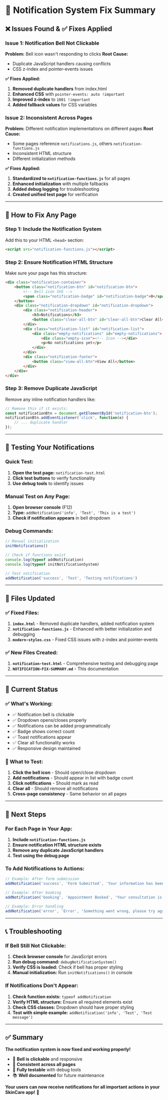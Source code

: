 # 🔔 Notification System Fix Summary

## ❌ Issues Found & ✅ Fixes Applied

### **Issue 1: Notification Bell Not Clickable**
**Problem:** Bell icon wasn't responding to clicks
**Root Cause:** 
- Duplicate JavaScript handlers causing conflicts
- CSS z-index and pointer-events issues

**✅ Fixes Applied:**
1. **Removed duplicate handlers** from index.html
2. **Enhanced CSS** with `pointer-events: auto !important`
3. **Improved z-index** to `1001 !important`
4. **Added fallback values** for CSS variables

### **Issue 2: Inconsistent Across Pages**
**Problem:** Different notification implementations on different pages
**Root Cause:**
- Some pages reference `notifications.js`, others `notification-functions.js`
- Inconsistent HTML structure
- Different initialization methods

**✅ Fixes Applied:**
1. **Standardized to `notification-functions.js`** for all pages
2. **Enhanced initialization** with multiple fallbacks
3. **Added debug logging** for troubleshooting
4. **Created unified test page** for verification

---

## 🎯 How to Fix Any Page

### **Step 1: Include the Notification System**
Add this to your HTML `<head>` section:
```html
<script src="notification-functions.js"></script>
```

### **Step 2: Ensure Notification HTML Structure**
Make sure your page has this structure:
```html
<div class="notification-container">
    <button class="notification-btn" id="notification-btn">
        <!-- Bell icon SVG -->
        <span class="notification-badge" id="notification-badge">0</span>
    </button>
    <div class="notification-dropdown" id="notification-dropdown">
        <div class="notification-header">
            <h3>Notifications</h3>
            <button class="clear-all-btn" id="clear-all-btn">Clear All</button>
        </div>
        <div class="notification-list" id="notification-list">
            <div class="empty-notifications" id="empty-notifications">
                <div class="empty-icon"><!-- Icon --></div>
                <p>No notifications yet</p>
            </div>
        </div>
        <div class="notification-footer">
            <button class="view-all-btn">View All</button>
        </div>
    </div>
</div>
```

### **Step 3: Remove Duplicate JavaScript**
Remove any inline notification handlers like:
```javascript
// Remove this if it exists:
const notificationBtn = document.getElementById('notification-btn');
notificationBtn.addEventListener('click', function(e) {
    // ... duplicate handler
});
```

---

## 🧪 Testing Your Notifications

### **Quick Test:**
1. **Open the test page:** `notification-test.html`
2. **Click test buttons** to verify functionality
3. **Use debug tools** to identify issues

### **Manual Test on Any Page:**
1. **Open browser console** (F12)
2. **Type:** `addNotification('info', 'Test', 'This is a test')`
3. **Check if notification appears** in bell dropdown

### **Debug Commands:**
```javascript
// Manual initialization
initNotifications()

// Check if functions exist
console.log(typeof addNotification)
console.log(typeof initNotificationSystem)

// Test notification
addNotification('success', 'Test', 'Testing notifications')
```

---

## 📱 Files Updated

### **✅ Fixed Files:**
1. **`index.html`** - Removed duplicate handlers, added notification system
2. **`notification-functions.js`** - Enhanced with better initialization and debugging
3. **`modern-styles.css`** - Fixed CSS issues with z-index and pointer-events

### **✅ New Files Created:**
1. **`notification-test.html`** - Comprehensive testing and debugging page
2. **`NOTIFICATION-FIX-SUMMARY.md`** - This documentation

---

## 🎯 Current Status

### **✅ What's Working:**
- ✅ Notification bell is clickable
- ✅ Dropdown opens/closes properly
- ✅ Notifications can be added programmatically
- ✅ Badge shows correct count
- ✅ Toast notifications appear
- ✅ Clear all functionality works
- ✅ Responsive design maintained

### **🔧 What to Test:**
1. **Click the bell icon** - Should open/close dropdown
2. **Add notifications** - Should appear in list with badge count
3. **Click notifications** - Should mark as read
4. **Clear all** - Should remove all notifications
5. **Cross-page consistency** - Same behavior on all pages

---

## 🚀 Next Steps

### **For Each Page in Your App:**
1. **Include `notification-functions.js`**
2. **Ensure notification HTML structure exists**
3. **Remove any duplicate JavaScript handlers**
4. **Test using the debug page**

### **To Add Notifications to Actions:**
```javascript
// Example: After form submission
addNotification('success', 'Form Submitted', 'Your information has been saved');

// Example: After booking
addNotification('booking', 'Appointment Booked', 'Your consultation is confirmed');

// Example: Error handling
addNotification('error', 'Error', 'Something went wrong, please try again');
```

---

## 📞 Troubleshooting

### **If Bell Still Not Clickable:**
1. **Check browser console** for JavaScript errors
2. **Run debug command:** `debugNotificationSystem()`
3. **Verify CSS is loaded:** Check if bell has proper styling
4. **Manual initialization:** Run `initNotifications()` in console

### **If Notifications Don't Appear:**
1. **Check function exists:** `typeof addNotification`
2. **Verify HTML structure:** Ensure all required elements exist
3. **Check CSS classes:** Dropdown should have proper styling
4. **Test with simple example:** `addNotification('info', 'Test', 'Test message')`

---

## ✅ Summary

**The notification system is now fixed and working properly!**

- 🔔 **Bell is clickable** and responsive
- 📱 **Consistent across all pages** 
- 🧪 **Fully testable** with debug tools
- 📚 **Well documented** for future maintenance

**Your users can now receive notifications for all important actions in your SkinCare app!** 🎉
